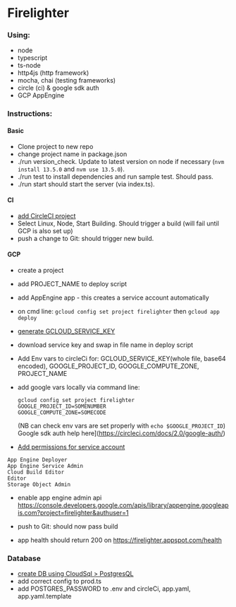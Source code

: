 # Firelighter

### Using: 
- node
- typescript
- ts-node
- http4js (http framework)
- mocha, chai (testing frameworks)
- circle (ci) & google sdk auth
- GCP AppEngine

### Instructions: 
#### Basic
- Clone project to new repo
- change project name in package.json
- ./run version_check. Update to latest version on node if necessary (`nvm install 13.5.0` and `nvm use 13.5.0`). 
- ./run test to install dependencies and run sample test. Should pass.
- ./run start should start the server (via index.ts).

#### CI
- [add CircleCI project](https://circleci.com/add-projects/gh/isabelcooper)
- Select Linux, Node, Start Building. Should trigger a build (will fail until GCP is also set up)
- push a change to Git: should trigger new build.

#### GCP
- create a project 
- add PROJECT_NAME to deploy script 
- add AppEngine app - this creates a service account automatically
- on cmd line: `gcloud config set project firelighter` then `gcloud app deploy`

- [generate GCLOUD_SERVICE_KEY](https://console.cloud.google.com/iam-admin/serviceaccounts?authuser=1&project=firelighter) 
- download service key and swap in file name in deploy script
- Add Env vars to circleCi for: 
GCLOUD_SERVICE_KEY(whole file, base64 encoded), GOOGLE_PROJECT_ID, GOOGLE_COMPUTE_ZONE, PROJECT_NAME
- add google vars locally via command line: 
    ```
    gcloud config set project firelighter
    GOOGLE_PROJECT_ID=SOMENUMBER
    GOOGLE_COMPUTE_ZONE=SOMECODE
    ```
    (NB can check env vars are set properly with `echo $GOOGLE_PROJECT_ID`)
Google sdk auth help here](https://circleci.com/docs/2.0/google-auth/)
- [Add permissions for service account](https://console.cloud.google.com/iam-admin/iam?authuser=1&project=firelighter)
```
App Engine Deployer
App Engine Service Admin
Cloud Build Editor
Editor
Storage Object Admin
```
- enable app engine admin api https://console.developers.google.com/apis/library/appengine.googleapis.com?project=firelighter&authuser=1

- push to Git: should now pass build
- app health should return 200 on https://firelighter.appspot.com/health


### Database
- [create DB using CloudSql > PostgresQL](https://console.cloud.google.com/sql/choose-instance-engine?authuser=1&project=firelighter)
- add correct config to prod.ts 
- add POSTGRES_PASSWORD to .env and circleCi, app.yaml, app.yaml.template
